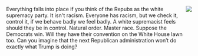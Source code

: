 <img src="http://scripting.com/images/2020/04/23/saulGoodman.png" border="0" align="right">Everything falls into place if you think of the Repubs as the white supremacy party. It isn't racism. Everyone has racism, but we check it, control it, if we behave badly we feel badly. A white supremacist feels should they be in control. Natural order. Master race. Suppose the Democrats win. Will they have their convention on the White House lawn too. Can you imagine that the next Republican administration won’t do exactly what Trump is doing? 
